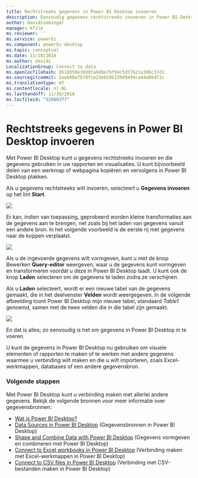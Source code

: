 ```yaml
---
title: Rechtstreeks gegevens in Power BI Desktop invoeren
description: Eenvoudig gegevens rechtstreeks invoeren in Power BI Desktop
author: davidiseminger
manager: kfile
ms.reviewer: ''
ms.service: powerbi
ms.component: powerbi-desktop
ms.topic: conceptual
ms.date: 11/28/2018
ms.author: davidi
LocalizationGroup: Connect to data
ms.openlocfilehash: 0518350e3dd9fa9d0e7bf94c5d37621a308c37d1
ms.sourcegitcommit: 2ae660a7b70fce23eb58b159d049eca44a664f2c
ms.translationtype: HT
ms.contentlocale: nl-NL
ms.lasthandoff: 11/30/2018
ms.locfileid: "52669377"
---
```

# <a name="enter-data-directly-into-power-bi-desktop"></a>Rechtstreeks gegevens in Power BI Desktop invoeren
Met Power BI Desktop kunt u gegevens rechtstreeks invoeren en die gegevens gebruiken in uw rapporten en visualisaties. U kunt bijvoorbeeld delen van een werkmap of webpagina kopiëren en vervolgens in Power BI Desktop plakken.

Als u gegevens rechtstreeks wilt invoeren, selecteert u **Gegevens invoeren** op het lint **Start**.

![](media/desktop-enter-data-directly-into-desktop/enter-data-directly_1.png)

Er kan, indien van toepassing, geprobeerd worden kleine transformaties aan de gegevens aan te brengen, net zoals bij het laden van gegevens vanuit een andere bron. In het volgende voorbeeld is de eerste rij met gegevens naar de koppen verplaatst.

![](media/desktop-enter-data-directly-into-desktop/enter-data-directly_2.png)

Als u de ingevoerde gegevens wilt vormgeven, kunt u met de knop Bewerken **Query-editor** weergeven, waar u de gegevens kunt vormgeven en transformeren voordat u deze in Power BI Desktop laadt. U kunt ook de knop **Laden** selecteren om de gegevens te laden zodra ze verschijnen.

Als u **Laden** selecteert, wordt er een nieuwe tabel van de gegevens gemaakt, die in het deelvenster **Velden** wordt weergegeven. In de volgende afbeelding toont Power BI Desktop mijn nieuwe tabel, standaard *Table1* genoemd, samen met de twee velden die in die tabel zijn gemaakt.

![](media/desktop-enter-data-directly-into-desktop/enter-data-directly_3.png)

En dat is alles; zo eenvoudig is het om gegevens in Power BI Desktop in te voeren.

U kunt de gegevens in Power BI Desktop nu gebruiken om visuele elementen of rapporten te maken of te werken met andere gegevens waarmee u verbinding wilt maken en die u wilt importeren, zoals Excel-werkmappen, databases of een andere gegevensbron.

### <a name="next-steps"></a>Volgende stappen
Met Power BI Desktop kunt u verbinding maken met allerlei andere gegevens. Bekijk de volgende bronnen voor meer informatie over gegevensbronnen:

* [Wat is Power BI Desktop?](desktop-what-is-desktop.md)
* [Data Sources in Power BI Desktop](desktop-data-sources.md) (Gegevensbronnen in Power BI Desktop)
* [Shape and Combine Data with Power BI Desktop](desktop-shape-and-combine-data.md) (Gegevens vormgeven en combineren met Power BI Desktop)
* [Connect to Excel workbooks in Power BI Desktop](desktop-connect-excel.md) (Verbinding maken met Excel-werkmappen in Power BI Desktop)   
* [Connect to CSV files in Power BI Desktop](desktop-connect-csv.md) (Verbinding met CSV-bestanden maken in Power BI Desktop)   

